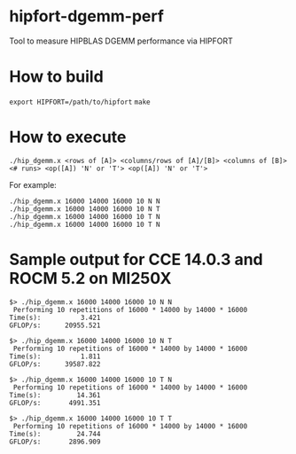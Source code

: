 # hipfort-dgemm-perf
Tool to measure HIPBLAS DGEMM performance via HIPFORT

# How to build

`export HIPFORT=/path/to/hipfort`
`make`

# How to execute

`./hip_dgemm.x <rows of [A]> <columns/rows of [A]/[B]> <columns of [B]> <# runs> <op([A]) 'N' or 'T'> <op([A]) 'N' or 'T'>`

For example:

```
./hip_dgemm.x 16000 14000 16000 10 N N
./hip_dgemm.x 16000 14000 16000 10 N T
./hip_dgemm.x 16000 14000 16000 10 T N
./hip_dgemm.x 16000 14000 16000 10 T N
```

# Sample output for CCE 14.0.3 and ROCM 5.2 on MI250X

```
$> ./hip_dgemm.x 16000 14000 16000 10 N N
 Performing 10 repetitions of 16000 * 14000 by 14000 * 16000
Time(s):          3.421
GFLOP/s:      20955.521

$> ./hip_dgemm.x 16000 14000 16000 10 N T
 Performing 10 repetitions of 16000 * 14000 by 14000 * 16000
Time(s):          1.811
GFLOP/s:      39587.822

$> ./hip_dgemm.x 16000 14000 16000 10 T N
 Performing 10 repetitions of 16000 * 14000 by 14000 * 16000
Time(s):         14.361
GFLOP/s:       4991.351

$> ./hip_dgemm.x 16000 14000 16000 10 T T
 Performing 10 repetitions of 16000 * 14000 by 14000 * 16000
Time(s):         24.744
GFLOP/s:       2896.909
```
